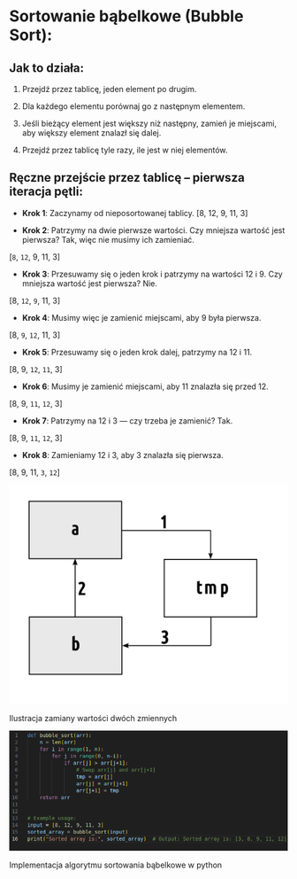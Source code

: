 # Sortowanie bąbelkowe (Bubble Sort):

## Jak to działa:

1. Przejdź przez tablicę, jeden element po drugim.

2. Dla każdego elementu porównaj go z następnym elementem.

3. Jeśli bieżący element jest większy niż następny, zamień je miejscami, aby większy element znalazł się dalej.

4. Przejdź przez tablicę tyle razy, ile jest w niej elementów.

## Ręczne przejście przez tablicę – pierwsza iteracja pętli:

- **Krok 1**: Zaczynamy od nieposortowanej tablicy.
[8, 12, 9, 11, 3]

- **Krok 2**: Patrzymy na dwie pierwsze wartości. Czy mniejsza wartość jest pierwsza? Tak, więc nie musimy ich zamieniać.

[```8```, ```12```, 9, 11, 3]

- **Krok 3**: Przesuwamy się o jeden krok i patrzymy na wartości 12 i 9. Czy mniejsza wartość jest pierwsza? Nie.

[8, ```12```, ```9```, 11, 3]

- **Krok 4**: Musimy więc je zamienić miejscami, aby 9 była pierwsza.

[8, ```9```, ```12```, 11, 3]

- **Krok 5**: Przesuwamy się o jeden krok dalej, patrzymy na 12 i 11.

[8, 9, ```12```, ```11```, 3]

- **Krok 6**: Musimy je zamienić miejscami, aby 11 znalazła się przed 12.

[8, 9, ```11```, ```12```, 3]

- **Krok 7**: Patrzymy na 12 i 3 — czy trzeba je zamienić? Tak.

[8, 9, ```11```, ```12```, 3]

- **Krok 8**: Zamieniamy 12 i 3, aby 3 znalazła się pierwsza.

[8, 9, 11, ```3```, ```12```]


<img src="./zamiana_zmiennych.png">

Ilustracja zamiany wartości dwóch zmiennych

<img src="./bubble_sort.png">

Implementacja algorytmu sortowania bąbelkowe w python
